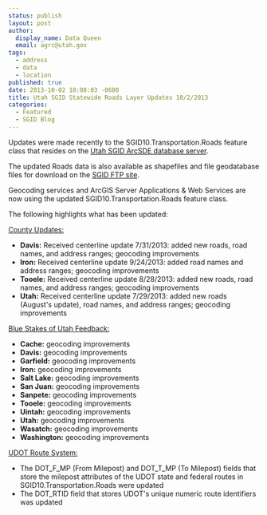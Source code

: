 ```yaml
---
status: publish
layout: post
author:
  display_name: Data Queen
  email: agrc@utah.gov
tags:
  - address
  - data
  - location
published: true
date: 2013-10-02 18:08:03 -0600
title: Utah SGID Statewide Roads Layer Updates 10/2/2013
categories:
  - Featured
  - SGID Blog
---
```

<p>Updates were made recently to the SGID10.Transportation.Roads feature class that resides on the <a href="{{ "/data/how-to-connect-to-the-sgid-via-sde/" | prepend: site.baseurl }}">Utah SGID ArcSDE database server</a>.</p>
<p>The updated Roads data is also available as shapefiles and file geodatabase files for download on the <a href="ftp://ftp.agrc.utah.gov/UtahSGID_Vector/UTM12_NAD83/TRANSPORTATION/PackagedData/_Statewide/UtahRoadAndHighwaySystem/">SGID FTP site</a>.</p>
<p>Geocoding services and ArcGIS Server Applications & Web Services are now using the updated SGID10.Transportation.Roads feature class.</p>
<p>The following highlights what has been updated:</p>
<p><span style="text-decoration: underline;">County Updates:</span></p>
<ul>
<li><strong>Davis:</strong> Received centerline update 7/31/2013: added new roads, road names, and address ranges; geocoding improvements</li>
<li><strong>Iron:</strong> Received centerline update 9/24/2013: added road names and address ranges; geocoding improvements</li>
<li><strong>Tooele:</strong> Received centerline update 8/28/2013: added new roads, road names, and address ranges; geocoding improvements</li>
<li><strong>Utah:</strong> Received centerline update 7/29/2013: added new roads (August's update), road names, and address ranges; geocoding improvements</li>
</ul>
<p><span style="text-decoration: underline;">Blue Stakes of Utah Feedback:</span></p>
<ul>
<li><strong>Cache:</strong> geocoding improvements</li>
<li><strong>Davis:</strong> geocoding improvements</li>
<li><strong>Garfield:</strong> geocoding improvements</li>
<li><strong>Iron:</strong> geocoding improvements</li>
<li><strong>Salt Lake:</strong> geocoding improvements</li>
<li><strong>San Juan:</strong> geocoding improvements</li>
<li><strong>Sanpete:</strong> geocoding improvements</li>
<li><strong>Tooele:</strong> geocoding improvements</li>
<li><strong>Uintah:</strong> geocoding improvements</li>
<li><strong>Utah:</strong> geocoding improvements</li>
<li><strong>Wasatch:</strong> geocoding improvements</li>
<li><strong>Washington:</strong> geocoding improvements</li>
</ul>
<p><span style="text-decoration: underline;">UDOT Route System:</span></p>
<ul>
<li>The DOT_F_MP (From Milepost) and DOT_T_MP (To Milepost) fields that store the milepost attributes of the UDOT state and federal routes in SGID10.Transportation.Roads were updated</li>
<li>The DOT_RTID field that stores UDOT's unique numeric route identifiers was updated</li>
</ul>

